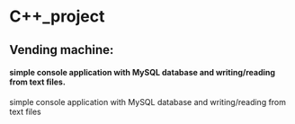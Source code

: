 # C++_project
## Vending machine:
#### simple console application with MySQL database and writing/reading from text files.
simple console application with MySQL database and writing/reading from text files
